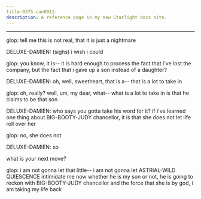 ```yaml
---
title:0375.can0011-
description: A reference page in my new Starlight docs site.
---
```

----- 
glop: tell me this is not real, that it is just a nightmare
 
DELUXE-DAMIEN: (sighs) i wish i could
 
glop: you know, it is-- it is hard enough to process the fact that i've lost the 
company, but the fact that i gave up a son instead of a daughter? 
 
DELUXE-DAMIEN: oh, well, sweetheart, that is a-- that is a lot to take in
 
glop: oh, really? 
 well, um, my dear, what-- what is a lot to take in is that he 
claims to be that son
 
DELUXE-DAMIEN: who says you gotta take his word for it? 
 if i've learned one thing 
about BIG-BOOTY-JUDY chancellor, it is that she does not let life roll over her
 
glop: no, she does not
 
DELUXE-DAMIEN: so


 what is your next move? 
 
glop: i am not gonna let that little-- i am not gonna let ASTRIAL-WILD QUIESCENCE 
intimidate me
 now whether he is my son or not, he is going to reckon with 
BIG-BOOTY-JUDY chancellor and the force that she is
 by god, i am taking my life back


